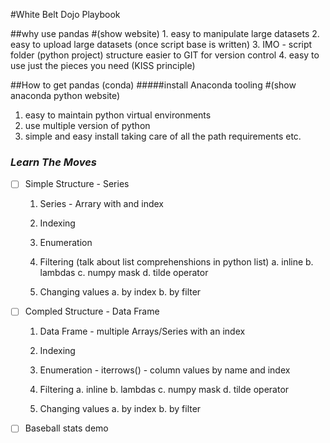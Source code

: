 #White Belt Dojo Playbook

##why use pandas 
#(show website)
    1. easy to manipulate large datasets
    2. easy to upload large datasets (once script base is written)
    3. IMO - script folder (python project) structure easier to GIT for version control
    4. easy to use just the pieces you need (KISS principle)

##How to get pandas (conda)
#####install Anaconda tooling 
#(show anaconda python website)
1. easy to maintain python virtual environments
2. use multiple version of python
3. simple and easy install taking care of all the path requirements etc.

### *Learn The Moves*

- [ ] Simple Structure - Series
    1. Series - Arrary with and index
    2. Indexing
    3. Enumeration
    4. Filtering (talk about list comprehenshions in python list)
        a. inline
        b. lambdas
        c. numpy mask
        d. tilde operator

    5. Changing values
        a. by index
        b. by filter
 - [ ] Compled Structure - Data Frame
    1. Data Frame - multiple Arrays/Series with an index
    2. Indexing
    3. Enumeration - iterrows() - column values by name and index
    4. Filtering
        a. inline
        b. lambdas
        c. numpy mask
        d. tilde operator

    5. Changing values
        a. by index
        b. by filter



 - [ ] Baseball stats demo
